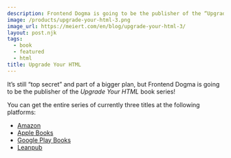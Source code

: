 ```yaml
---
description: Frontend Dogma is going to be the publisher of the “Upgrade Your HTML” book series!
image: /products/upgrade-your-html-3.png
image_url: https://meiert.com/en/blog/upgrade-your-html-3/
layout: post.njk
tags:
  - book
  - featured
  - html
title: Upgrade Your HTML
---
```

It’s still “top secret” and part of a bigger plan, but Frontend Dogma is going to be the publisher of the _Upgrade Your HTML_ book series!

You can get the entire series of currently three titles at the following platforms:

* [Amazon](https://www.amazon.com/dp/B08NLMLXC9?tag=frontend-dogma-20)
* [Apple Books](https://books.apple.com/us/book/upgrade-your-html/id1569607027)
* [Google Play Books](https://play.google.com/store/books/series?id=5AksGwAAABDJEM)
* [Leanpub](https://leanpub.com/b/upgrade-your-html-123)
